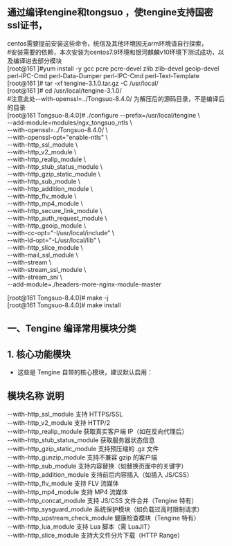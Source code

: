 ## 通过编译tengine和tongsuo ，使tengine支持国密ssl证书，  
centos需要提前安装这些命令，统信及其他环境因无arm环境请自行探索，  
#安装需要的依赖，本次安装为centos7.9环境和银河麒麟v10环境下测试成功，以及编译进去部分模块  
[root@161 ]#yum install -y gcc pcre pcre-devel zlib zlib-devel geoip-devel  perl-IPC-Cmd perl-Data-Dumper perl-IPC-Cmd perl-Text-Template  
[root@161 ]# tar -xf tengine-3.1.0.tar.gz  -C /usr/local/  
[root@161 ]# cd /usr/local/tengine-3.1.0/  
#注意此处--with-openssl=../Tongsuo-8.4.0/ 为解压后的源码目录，不是编译后的目录  
[root@161 Tongsuo-8.4.0]# ./configure --prefix=/usr/local/tengine  \  
--add-module=modules/ngx_tongsuo_ntls  \  
--with-openssl=../Tongsuo-8.4.0/   \  
--with-openssl-opt="enable-ntls"  \  
--with-http_ssl_module   \  
--with-http_v2_module  \  
--with-http_realip_module  \  
--with-http_stub_status_module   \  
--with-http_gzip_static_module   \  
--with-http_sub_module  \  
--with-http_addition_module   \  
--with-http_flv_module   \  
--with-http_mp4_module   \  
--with-http_secure_link_module  \  
--with-http_auth_request_module  \  
--with-http_geoip_module  \  
--with-cc-opt="-I/usr/local/include" \  
--with-ld-opt="-L/usr/local/lib"  \  
--with-http_slice_module  \  
--with-mail_ssl_module  \  
--with-stream \  
--with-stream_ssl_module \  
--with-stream_sni \  
--add-module=./headers-more-nginx-module-master  
  
  
[root@161 Tongsuo-8.4.0]# make -j  
[root@161 Tongsuo-8.4.0]# make install  
  
  
## 一、Tengine 编译常用模块分类  
## 1. 核心功能模块  
- 这些是 Tengine 自带的核心模块，建议默认启用：  
## 模块名称	说明  
--with-http_ssl_module	支持 HTTPS/SSL  
--with-http_v2_module	支持 HTTP/2  
--with-http_realip_module	获取真实客户端 IP（如在反向代理后）  
--with-http_stub_status_module	获取服务器状态信息  
--with-http_gzip_static_module	支持预压缩的 .gz 文件  
--with-http_gunzip_module	支持不兼容 gzip 的客户端  
--with-http_sub_module	支持内容替换（如替换页面中的关键字）  
--with-http_addition_module	支持前后内容插入（如插入 JS/CSS）  
--with-http_flv_module	支持 FLV 流媒体  
--with-http_mp4_module	支持 MP4 流媒体  
--with-http_concat_module	支持 JS/CSS 文件合并（Tengine 特有）  
--with-http_sysguard_module	系统保护模块（如负载过高时限制请求）  
--with-http_upstream_check_module	健康检查模块（Tengine 特有）  
--with-http_lua_module	支持 Lua 脚本（需 LuaJIT）  
--with-http_slice_module	支持大文件分片下载（HTTP Range）  
